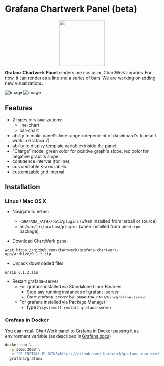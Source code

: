 # Grafana Chartwerk Panel (beta)

<p align="center"><img src="https://user-images.githubusercontent.com/66464000/84520316-6c6fab00-ace4-11ea-9bfc-29ca73e5105e.png" width="150" height="150" /></div>

 **Grafana Chartwerk Panel** renders metrics using ChartWerk libraries. For now, it can render as a line and a series of bars. We are working on adding new visualizations.

![image](https://user-images.githubusercontent.com/66464000/84491085-10416280-acb5-11ea-8af0-2761ed97aecc.png)
![image](https://user-images.githubusercontent.com/66464000/84491069-0b7cae80-acb5-11ea-959b-ef67835c8055.png)

## Features

- 2 types of visualizations:
  - line-chart
  - bar-chart
- ability to make panel's time range independent of dashboard's (doesn't work in Grafana 7).
- ability to display template variables inside the panel.
- "Charge" mode: green color for positive graph's slope, red color for negative graph's slope.
- confidence interval (for line).
- customizable X-axis labels.
- customizable grid interval.

## Installation
### Linux / Mac OS X
- Navigate to either: 
  - `<GRAFANA_PATH>/data/plugins` (when installed from tarball or source) 
  - or `/var/lib/grafana/plugins` (when installed from `.deb`/`.rpm` package)

- Download ChartWerk panel
```
wget https://github.com/chartwerk/grafana-chartwerk-app/archive/0.1.2.zip
```

- Unpack downloaded files
```
unzip 0.1.2.zip
```

- Restart grafana-server
  - For grafana installed via Standalone Linux Binaries:
    - Stop any running instances of grafana-server
    - Start grafana-server by:
      ```$GRAFANA_PATH/bin/grafana-server```
  - For grafana installed via Package Manager:
    - type in ```systemctl restart grafana-server```

### Grafana in Docker
You can install ChartWerk panel to Grafana in Docker passing it as environment variable (as described in [Grafana docs](http://docs.grafana.org/installation/docker/#installing-plugins-from-other-sources))

```bash
docker run \
  -p 3000:3000 \
  -e "GF_INSTALL_PLUGINS=https://github.com/chartwerk/grafana-chartwerk-app/archive/0.1.2.zip;corpglory-chartwerk-panel" \
  grafana/grafana
```
